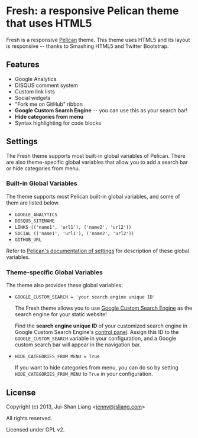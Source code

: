 # Fresh: a responsive Pelican theme that uses HTML5

Fresh is a responsive [Pelican](http://getpelican.com) theme.
This theme uses HTML5 and its layout is responsive -- thanks to Smashing HTML5 and Twitter Bootstrap.

## Features

*   Google Analytics
*   DISQUS comment system
*   Custom link lists
*   Social widgets
*   "Fork me on GitHub" ribbon
*   **Google Custom Search Engine** -- you can use this as your search bar!
*   **Hide categories from menu**
*   Syntax highlighting for code blocks

## Settings

The Fresh theme supports most built-in global variables of Pelican. There are also theme-specific global variables that allow you to add a search bar or hide categories from menu.

### Built-in Global Variables

The theme supports most Pelican built-in global variables, and some of them are listed below.

*   `GOOGLE_ANALYTICS`
*   `DISQUS_SITENAME`
*   `LINKS (('name1', 'url1'), ('name2', 'url2'))`
*   `SOCIAL (('name1', 'url1'), ('name2', 'url2'))`
*   `GITHUB_URL`

Refer to [Pelican's documentation of settings](http://docs.getpelican.com/en/latest/settings.html) for description of these global variables.

### Theme-specific Global Variables

The theme also provides these global variables:

*   `GOOGLE_CUSTOM_SEARCH = 'your search engine unique ID'`

    The Fresh theme allows you to use [Google Custom Search Engine](http://www.google.com/cse/) as the search engine for your static website!

    Find the **search engine unique ID** of your customized search engine in Google Custom Search Engine's [control panel](http://www.google.com/cse/manage/all).
    Assign this ID to the `GOOGLE_CUSTOM_SEARCH` variable in your configuration, and a Google custom search bar will appear in the navigation bar.

*   `HIDE_CATEGORIES_FROM_MENU = True`

    If you want to hide categories from menu, you can do so by setting `HIDE_CATEGORIES_FROM_MENU` to `True` in your configuration.


## License

Copyright (c) 2013, Jui-Shan Liang &lt;jenny@jsliang.com&gt;

All rights reserved.

Licensed under GPL v2.
